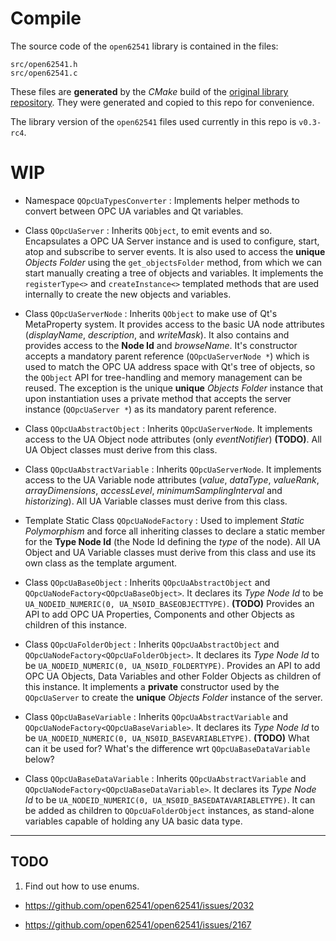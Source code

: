 # Compile

The source code of the `open62541` library is contained in the files:

```
src/open62541.h
src/open62541.c
```

These files are **generated** by the *CMake* build of the [original library repository](https://github.com/open62541/open62541). They were generated and copied to this repo for convenience.

The library version of the `open62541` files used currently in this repo is `v0.3-rc4`.

# WIP

* Namespace `QOpcUaTypesConverter` : Implements helper methods to convert between OPC UA variables and Qt variables.

* Class `QOpcUaServer` : Inherits `QObject`, to emit events and so. Encapsulates a OPC UA Server instance and is used to configure, start, atop and subscribe to server events. It is also used to access the **unique** *Objects Folder* using the `get_objectsFolder` method, from which we can start manually creating a tree of objects and variables. It implements the `registerType<>` and `createInstance<>` templated methods that are used internally to create the new objects and variables.

* Class `QOpcUaServerNode` : Inherits `QObject` to make use of Qt's MetaProperty system. It provides access to the basic UA node attributes (*displayName*, *description*, and *writeMask*). It also contains and provides access to the **Node Id** and *browseName*. It's constructor accepts a mandatory parent reference (`QOpcUaServerNode *`) which is used to match the OPC UA address space with Qt's tree of objects, so the `QObject` API for tree-handling and memory management can be reused. The exception is the unique **unique** *Objects Folder* instance that upon instantiation uses a private method that accepts the server instance (`QOpcUaServer *`) as its mandatory parent reference.

* Class `QOpcUaAbstractObject` : Inherits `QOpcUaServerNode`. It implements access to the UA Object node attributes (only *eventNotifier*) **(TODO)**. All UA Object classes must derive from this class.

* Class `QOpcUaAbstractVariable` : Inherits `QOpcUaServerNode`. It implements access to the UA Variable node attributes (*value*, *dataType*, *valueRank*, *arrayDimensions*, *accessLevel*, *minimumSamplingInterval* and *historizing*). All UA Variable classes must derive from this class.

* Template Static Class `QOpcUaNodeFactory` : Used to implement *Static Polymorphism* and force all inheriting classes to declare a static member for the **Type Node Id** (the Node Id defining the *type* of the node). All UA Object and UA Variable classes must derive from this class and use its own class as the template argument.

* Class `QOpcUaBaseObject` : Inherits `QOpcUaAbstractObject` and `QOpcUaNodeFactory<QOpcUaBaseObject>`. It declares its *Type Node Id* to be `UA_NODEID_NUMERIC(0, UA_NS0ID_BASEOBJECTTYPE)`. **(TODO)** Provides an API to add OPC UA Properties, Components and other Objects as children of this instance.

* Class `QOpcUaFolderObject` : Inherits `QOpcUaAbstractObject` and `QOpcUaNodeFactory<QOpcUaFolderObject>`. It declares its *Type Node Id* to be `UA_NODEID_NUMERIC(0, UA_NS0ID_FOLDERTYPE)`. Provides an API to add OPC UA Objects, Data Variables and other Folder Objects as children of this instance. It implements a **private** constructor used by the `QOpcUaServer` to create the **unique** *Objects Folder* instance of the server.

* Class `QOpcUaBaseVariable` : Inherits `QOpcUaAbstractVariable` and `QOpcUaNodeFactory<QOpcUaBaseVariable>`. It declares its *Type Node Id* to be `UA_NODEID_NUMERIC(0, UA_NS0ID_BASEVARIABLETYPE)`. **(TODO)** What can it be used for? What's the difference wrt `QOpcUaBaseDataVariable` below?

* Class `QOpcUaBaseDataVariable` : Inherits `QOpcUaAbstractVariable` and `QOpcUaNodeFactory<QOpcUaBaseDataVariable>`. It declares its *Type Node Id* to be `UA_NODEID_NUMERIC(0, UA_NS0ID_BASEDATAVARIABLETYPE)`. It can be added as children to `QOpcUaFolderObject` instances, as stand-alone variables capable of holding any UA basic data type.




---

## TODO

1. Find out how to use enums.

* <https://github.com/open62541/open62541/issues/2032>

* <https://github.com/open62541/open62541/issues/2167>

